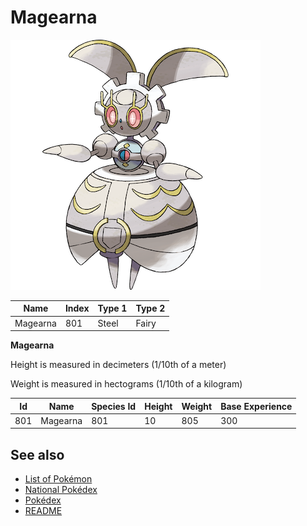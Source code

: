 # Magearna


![Magearna](images/801.png)

| **Name** | **Index** | **Type 1** | **Type 2** |
|----|----|----|----|
| Magearna | 801 | Steel | Fairy  |

**Magearna** 


Height is measured in decimeters (1/10th of a meter)

Weight is measured in hectograms (1/10th of a kilogram)

| **Id** | **Name** | **Species Id** | **Height** | **Weight** | **Base Experience** |
|--------|----------|----------------|------------|------------|---------------------|
| 801 | Magearna | 801 | 10 | 805 | 300 |


## See also

- [List of Pokémon](../pokemon.md)
- [National Pokédex](../national_pokedex.md)
- [Pokédex](../pokedex.md)
- [README](../README.md)
